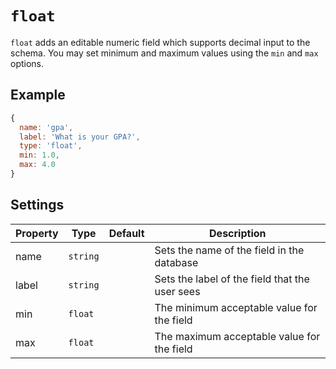 # `float`

`float` adds an editable numeric field which supports decimal input to the schema. You may set minimum and maximum values using the `min` and `max` options.

## Example

```javascript
{
  name: 'gpa',
  label: 'What is your GPA?',
  type: 'float',
  min: 1.0,
  max: 4.0
}
```

## Settings

|  Property | Type   | Default | Description | 
|---|---|---|---|
| name | `string` | | Sets the name of the field in the database |
| label | `string` | | Sets the label of the field that the user sees |
| min | `float` |  | The minimum acceptable value for the field |
| max | `float` |  | The maximum acceptable value for the field |
